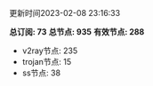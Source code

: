 更新时间2023-02-08 23:16:33

**总订阅: 73**
**总节点: 935**
**有效节点: 288**
- v2ray节点: 235
- trojan节点: 15
- ss节点: 38

